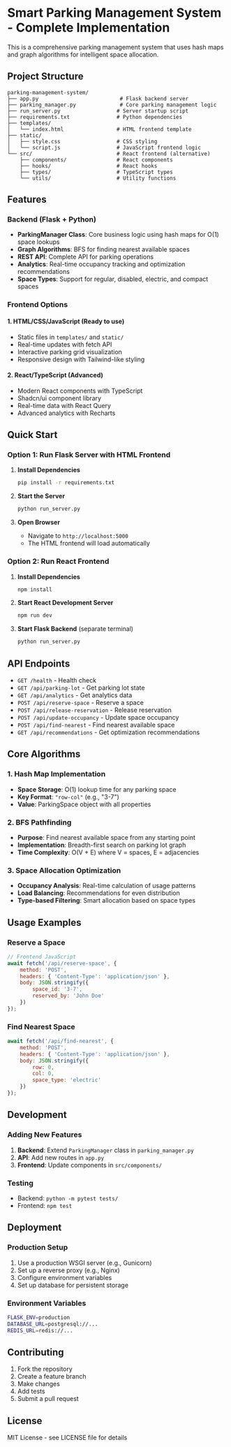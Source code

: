 
# Smart Parking Management System - Complete Implementation

This is a comprehensive parking management system that uses hash maps and graph algorithms for intelligent space allocation.

## Project Structure

```
parking-management-system/
├── app.py                          # Flask backend server
├── parking_manager.py              # Core parking management logic
├── run_server.py                  # Server startup script
├── requirements.txt               # Python dependencies
├── templates/
│   └── index.html                 # HTML frontend template
├── static/
│   ├── style.css                  # CSS styling
│   └── script.js                  # JavaScript frontend logic
└── src/                           # React frontend (alternative)
    ├── components/                # React components
    ├── hooks/                     # React hooks
    ├── types/                     # TypeScript types
    └── utils/                     # Utility functions
```

## Features

### Backend (Flask + Python)
- **ParkingManager Class**: Core business logic using hash maps for O(1) space lookups
- **Graph Algorithms**: BFS for finding nearest available spaces
- **REST API**: Complete API for parking operations
- **Analytics**: Real-time occupancy tracking and optimization recommendations
- **Space Types**: Support for regular, disabled, electric, and compact spaces

### Frontend Options

#### 1. HTML/CSS/JavaScript (Ready to use)
- Static files in `templates/` and `static/`
- Real-time updates with fetch API
- Interactive parking grid visualization
- Responsive design with Tailwind-like styling

#### 2. React/TypeScript (Advanced)
- Modern React components with TypeScript
- Shadcn/ui component library
- Real-time data with React Query
- Advanced analytics with Recharts

## Quick Start

### Option 1: Run Flask Server with HTML Frontend

1. **Install Dependencies**
   ```bash
   pip install -r requirements.txt
   ```

2. **Start the Server**
   ```bash
   python run_server.py
   ```

3. **Open Browser**
   - Navigate to `http://localhost:5000`
   - The HTML frontend will load automatically

### Option 2: Run React Frontend

1. **Install Dependencies**
   ```bash
   npm install
   ```

2. **Start React Development Server**
   ```bash
   npm run dev
   ```

3. **Start Flask Backend** (separate terminal)
   ```bash
   python run_server.py
   ```

## API Endpoints

- `GET /health` - Health check
- `GET /api/parking-lot` - Get parking lot state
- `GET /api/analytics` - Get analytics data
- `POST /api/reserve-space` - Reserve a space
- `POST /api/release-reservation` - Release reservation
- `POST /api/update-occupancy` - Update space occupancy
- `POST /api/find-nearest` - Find nearest available space
- `GET /api/recommendations` - Get optimization recommendations

## Core Algorithms

### 1. Hash Map Implementation
- **Space Storage**: O(1) lookup time for any parking space
- **Key Format**: `"row-col"` (e.g., "3-7")
- **Value**: ParkingSpace object with all properties

### 2. BFS Pathfinding
- **Purpose**: Find nearest available space from any starting point
- **Implementation**: Breadth-first search on parking lot graph
- **Time Complexity**: O(V + E) where V = spaces, E = adjacencies

### 3. Space Allocation Optimization
- **Occupancy Analysis**: Real-time calculation of usage patterns
- **Load Balancing**: Recommendations for even distribution
- **Type-based Filtering**: Smart allocation based on space types

## Usage Examples

### Reserve a Space
```javascript
// Frontend JavaScript
await fetch('/api/reserve-space', {
    method: 'POST',
    headers: { 'Content-Type': 'application/json' },
    body: JSON.stringify({
        space_id: '3-7',
        reserved_by: 'John Doe'
    })
});
```

### Find Nearest Space
```javascript
await fetch('/api/find-nearest', {
    method: 'POST',
    headers: { 'Content-Type': 'application/json' },
    body: JSON.stringify({
        row: 0,
        col: 0,
        space_type: 'electric'
    })
});
```

## Development

### Adding New Features
1. **Backend**: Extend `ParkingManager` class in `parking_manager.py`
2. **API**: Add new routes in `app.py`
3. **Frontend**: Update components in `src/components/`

### Testing
- Backend: `python -m pytest tests/`
- Frontend: `npm test`

## Deployment

### Production Setup
1. Use a production WSGI server (e.g., Gunicorn)
2. Set up a reverse proxy (e.g., Nginx)
3. Configure environment variables
4. Set up database for persistent storage

### Environment Variables
```bash
FLASK_ENV=production
DATABASE_URL=postgresql://...
REDIS_URL=redis://...
```

## Contributing

1. Fork the repository
2. Create a feature branch
3. Make changes
4. Add tests
5. Submit a pull request

## License

MIT License - see LICENSE file for details
